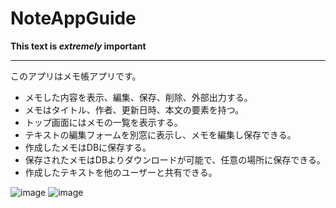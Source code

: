 # NoteAppGuide
**This text is _extremely_ important**
*****
このアプリはメモ帳アプリです。  
- メモした内容を表示、編集、保存、削除、外部出力する。
- メモはタイトル、作者、更新日時、本文の要素を持つ。
- トップ画面にはメモの一覧を表示する。
- テキストの編集フォームを別窓に表示し、メモを編集し保存できる。
- 作成したメモはDBに保存する。
- 保存されたメモはDBよりダウンロードが可能で、任意の場所に保存できる。
- 作成したテキストを他のユーザーと共有できる。  

![image](https://user-images.githubusercontent.com/92729088/148949327-0165303a-e873-49fd-a467-f6278a06c45b.png)
![image](https://user-images.githubusercontent.com/92729088/148949441-36fe3e6b-7e70-4c4e-85d2-79ffda6a45cb.png)
